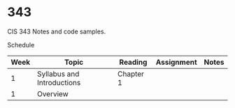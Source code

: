 # 343
CIS 343 Notes and code samples.

Schedule

| Week | Topic | Reading | Assignment | Notes |
|------|-------|---------|------------|-------|
| 1    | Syllabus and Introductions | Chapter 1 | | |
| 1    | Overview | | |
